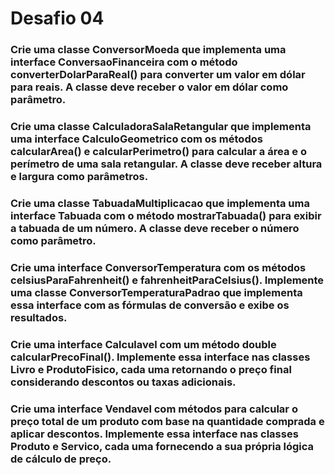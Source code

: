 # Desafio 04
### Crie uma classe ConversorMoeda que implementa uma interface ConversaoFinanceira com o método converterDolarParaReal() para converter um valor em dólar para reais. A classe deve receber o valor em dólar como parâmetro.
### Crie uma classe CalculadoraSalaRetangular que implementa uma interface CalculoGeometrico com os métodos calcularArea() e calcularPerimetro() para calcular a área e o perímetro de uma sala retangular. A classe deve receber altura e largura como parâmetros.
### Crie uma classe TabuadaMultiplicacao que implementa uma interface Tabuada com o método mostrarTabuada() para exibir a tabuada de um número. A classe deve receber o número como parâmetro.
### Crie uma interface ConversorTemperatura com os métodos celsiusParaFahrenheit() e fahrenheitParaCelsius(). Implemente uma classe ConversorTemperaturaPadrao que implementa essa interface com as fórmulas de conversão e exibe os resultados.
### Crie uma interface Calculavel com um método double calcularPrecoFinal(). Implemente essa interface nas classes Livro e ProdutoFisico, cada uma retornando o preço final considerando descontos ou taxas adicionais.
### Crie uma interface Vendavel com métodos para calcular o preço total de um produto com base na quantidade comprada e aplicar descontos. Implemente essa interface nas classes Produto e Servico, cada uma fornecendo a sua própria lógica de cálculo de preço.